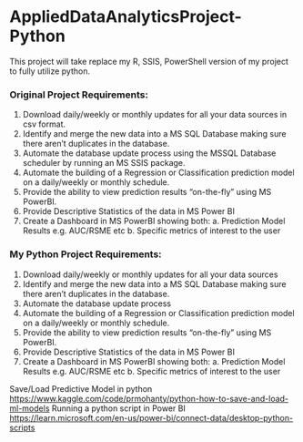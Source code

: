 # AppliedDataAnalyticsProject-Python
This project will take replace my R, SSIS, PowerShell version of my project to fully utilize python.

### Original Project Requirements:
1.	Download daily/weekly or monthly updates for all your data sources in csv format.
2.	Identify and merge the new data into a MS SQL Database making sure there aren’t duplicates in the database.
3.	Automate the database update process using the MSSQL Database scheduler by running an MS SSIS package.
4.	Automate the building of a Regression or Classification prediction model on a daily/weekly or monthly schedule.
5.	Provide the ability to view prediction results “on-the-fly” using MS PowerBI.
6.	Provide Descriptive Statistics of the data in MS Power BI
7.	Create a Dashboard in MS PowerBI showing both:
a.	Prediction Model Results e.g. AUC/RSME etc
b.	Specific metrics of interest to the user

### My Python Project Requirements:
1.  Download daily/weekly or monthly updates for all your data sources
2.  Identify and merge the new data into a MS SQL Database making sure there aren’t duplicates in the database.
3.	Automate the database update process 
4.	Automate the building of a Regression or Classification prediction model on a daily/weekly or monthly schedule.
5.	Provide the ability to view prediction results “on-the-fly” using MS PowerBI.
6.	Provide Descriptive Statistics of the data in MS Power BI
7.	Create a Dashboard in MS PowerBI showing both:
a.	Prediction Model Results e.g. AUC/RSME etc
b.	Specific metrics of interest to the user

Save/Load Predictive Model in python
https://www.kaggle.com/code/prmohanty/python-how-to-save-and-load-ml-models
Running a python script in Power BI
https://learn.microsoft.com/en-us/power-bi/connect-data/desktop-python-scripts
